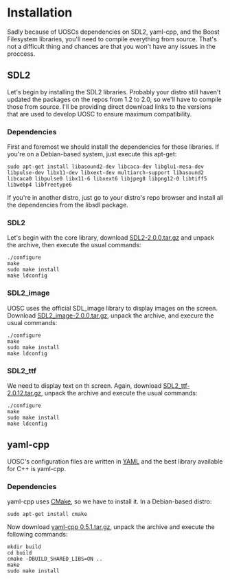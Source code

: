 # Installation

Sadly because of UOSCs dependencies on SDL2, yaml-cpp, and the Boost Filesystem libraries, you'll need to compile everything from source. That's not a difficult thing and chances are that you won't have any issues in  the proccess.


## SDL2

Let's begin by installing the SDL2 libraries. Probably your distro still haven't updated the packages on the repos from 1.2 to 2.0, so we'll have to compile those from source. I'll be providing direct download links to the versions that are used to develop UOSC to ensure maximum compatibility.

### Dependencies

First and foremost we should install the dependencies for those libraries. If you're on a Debian-based system, just execute this apt-get:

    sudo apt-get install libasound2-dev libcaca-dev libglu1-mesa-dev libpulse-dev libx11-dev libxext-dev multiarch-support libasound2 libcaca0 libpulse0 libx11-6 libxext6 libjpeg8 libpng12-0 libtiff5 libwebp4 libfreetype6

If you're in another distro, just go to your distro's repo browser and install all the dependencies from the libsdl package.

### SDL2

Let's begin with the core library, download [SDL2-2.0.0.tar.gz](http://www.libsdl.org/release/SDL2-2.0.0.tar.gz) and unpack the archive, then execute the usual commands:

    ./configure
	make
	sudo make install
	make ldconfig

### SDL2_image

UOSC uses the official SDL_image library to display images on the screen. Download [SDL2_image-2.0.0.tar.gz](http://www.libsdl.org/projects/SDL_image/release/SDL2_image-2.0.0.tar.gz), unpack the archive, and execure the usual commands:

    ./configure
	make
	sudo make install
	make ldconfig

### SDL2_ttf

We need to display text on th screen. Again, download [SDL2_ttf-2.0.12.tar.gz](http://www.libsdl.org/projects/SDL_ttf/release/SDL2_ttf-2.0.12.tar.gz), unpack the archive and execute the usual commands:

    ./configure
	make
	sudo make install
	make ldconfig


## yaml-cpp

UOSC's configuration files are written in [YAML](http://www.yaml.org/) and the best library available for C++ is yaml-cpp.

### Dependencies

yaml-cpp uses [CMake](http://www.cmake.org/), so we have to install it. In a Debian-based distro:

    sudo apt-get install cmake

Now download [yaml-cpp 0.5.1.tar.gz](http://yaml-cpp.googlecode.com/files/yaml-cpp-0.5.1.tar.gz), unpack the archive and execute the following commands:

    mkdir build
	cd build
	cmake -DBUILD_SHARED_LIBS=ON ..
	make
	sudo make install
